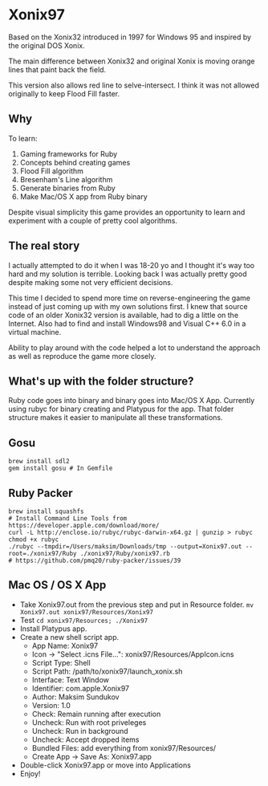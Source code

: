 # Xonix97

Based on the Xonix32 introduced in 1997 for Windows 95 and inspired by the original DOS Xonix.

The main difference between Xonix32 and original Xonix is moving orange lines that paint back the field.

This version also allows red line to selve-intersect. I think it was not allowed originally to keep Flood Fill faster.

## Why

To learn:
1. Gaming frameworks for Ruby
1. Concepts behind creating games
1. Flood Fill algorithm
1. Bresenham's Line algorithm
1. Generate binaries from Ruby
1. Make Mac/OS X app from Ruby binary

Despite visual simplicity this game provides an opportunity to learn and experiment with a couple of pretty cool algorithms.

## The real story

I actually attempted to do it when I was 18-20 yo and I thought it's way too hard and my solution is terrible. Looking back I was actually pretty good despite making some not very efficient decisions.

This time I decided to spend more time on reverse-engineering the game instead of just coming up with my own solutions first. I knew that source code of an older Xonix32 version is available, had to dig a little on the Internet. Also had to find and install Windows98 and Visual C++ 6.0 in a virtual machine.

Ability to play around with the code helped a lot to understand the approach as well as reproduce the game more closely.

## What's up with the folder structure?

Ruby code goes into binary and binary goes into Mac/OS X App. Currently using rubyc for binary creating and Platypus for the app. That folder structure makes it easier to manipulate all these transformations.

## Gosu

```
brew install sdl2
gem install gosu # In Gemfile
```

## Ruby Packer

```
brew install squashfs
# Install Command Line Tools from https://developer.apple.com/download/more/
curl -L http://enclose.io/rubyc/rubyc-darwin-x64.gz | gunzip > rubyc
chmod +x rubyc
./rubyc --tmpdir=/Users/maksim/Downloads/tmp --output=Xonix97.out --root=./xonix97/Ruby ./xonix97/Ruby/xonix97.rb
# https://github.com/pmq20/ruby-packer/issues/39
```

## Mac OS / OS X App

* Take Xonix97.out from the previous step and put in Resource folder. `mv Xonix97.out xonix97/Resources/Xonix97`
* Test `cd xonix97/Resources; ./Xonix97`
* Install Platypus app.
* Create a new shell script app.
  * App Name: Xonix97
  * Icon -> "Select .icns File...": xonix97/Resources/AppIcon.icns
  * Script Type: Shell
  * Script Path: /path/to/xonix97/launch_xonix.sh
  * Interface: Text Window
  * Identifier: com.apple.Xonix97
  * Author: Maksim Sundukov
  * Version: 1.0
  * Check: Remain running after execution
  * Uncheck: Run with root priveleges
  * Uncheck: Run in background
  * Uncheck: Accept dropped items
  * Bundled Files: add everything from xonix97/Resources/
  * Create App -> Save As: Xonix97.app
* Double-click Xonix97.app or move into Applications
* Enjoy!

